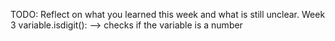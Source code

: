 TODO: Reflect on what you learned this week and what is still unclear.
Week 3
variable.isdigit():  --> checks if the variable is a number